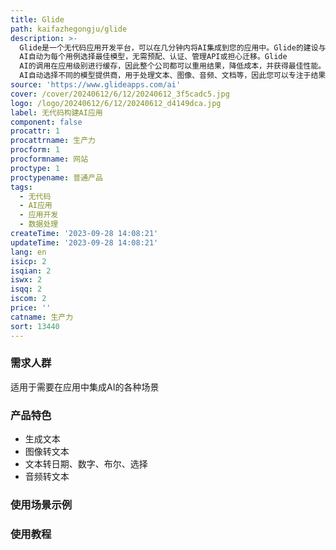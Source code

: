 ```yaml
---
title: Glide
path: kaifazhegongju/glide
description: >-
  Glide是一个无代码应用开发平台，可以在几分钟内将AI集成到您的应用中。Glide的建设与AI一样简单，只需向表格添加一列即可。不需要管理提示、选择模型、处理复杂的API，也不需要缓存结果来优化成本和性能，这一切都由Glide自动管理。Glide
  AI自动为每个用例选择最佳模型，无需预配、认证、管理API或担心迁移。Glide
  AI的调用在应用级别进行缓存，因此整个公司都可以重用结果，降低成本，并获得最佳性能。Glide
  AI自动选择不同的模型提供商，用于处理文本、图像、音频、文档等，因此您可以专注于结果，而不是细节。
source: 'https://www.glideapps.com/ai'
cover: /cover/20240612/6/12/20240612_3f5cadc5.jpg
logo: /logo/20240612/6/12/20240612_d4149dca.jpg
label: 无代码构建AI应用
component: false
procattr: 1
procattrname: 生产力
procform: 1
procformname: 网站
proctype: 1
proctypename: 普通产品
tags:
  - 无代码
  - AI应用
  - 应用开发
  - 数据处理
createTime: '2023-09-28 14:08:21'
updateTime: '2023-09-28 14:08:21'
lang: en
isicp: 2
isqian: 2
iswx: 2
isqq: 2
iscom: 2
price: ''
catname: 生产力
sort: 13440
---
```




### 需求人群
适用于需要在应用中集成AI的各种场景

### 产品特色
- 生成文本
- 图像转文本
- 文本转日期、数字、布尔、选择
- 音频转文本

### 使用场景示例


### 使用教程


  
